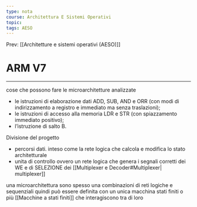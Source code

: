 ```yaml
---
type: nota
course: Architettura E Sistemi Operativi
topic: 
tags: AESO
---
```


Prev: [[Architetture e sistemi operativi (AESO)]]

# ARM V7
---
cose che possono fare le microarchitetture analizzate

- le istruzioni di elaborazione dati ADD, SUB, AND e ORR (con modi di indirizzamento a registro e immediato ma senza traslazioni);
- le istruzioni di accesso alla memoria LDR e STR (con spiazzamento immediato positivo);
- l’istruzione di salto B.

Divisione del progetto

- percorsi dati. inteso come la rete logica che calcola e modifica lo stato architetturale
- unita di controllo ovvero un rete logica che genera i segnali corretti dei WE e di SELEZIONE dei [[Multiplexer e Decoder#Multiplexer| multiplexer]]

una microarchitettura sono spesso una combinazioni di reti logiche e sequenziali quindi può essere definita con un unica macchina stati finiti o più [[Macchine a stati finiti]] che interagiscono tra di loro


